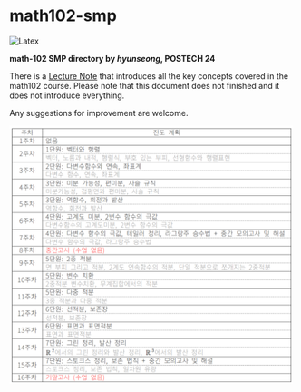 # math102-smp

![Latex](https://img.shields.io/badge/LaTeX-008080?style=for-the-badge&logo=latex&labelColor=008080)

**math-102 SMP directory by *hyunseong*, POSTECH 24**

There is a [Lecture Note](https://github.com/nyeoglya/math102-smp/blob/main/math102.pdf) that introduces all the key concepts covered in the math102 course. Please note that this document does not finished and it does not introduce everything.

Any suggestions for improvement are welcome.

<img width=500 src="https://github.com/nyeoglya/math102-smp/blob/main/schedule.png" />
